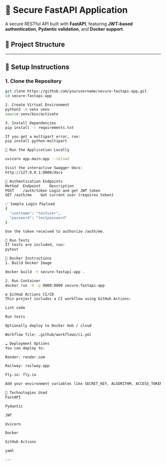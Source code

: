 # 🚀 Secure FastAPI Application

A secure RESTful API built with **FastAPI**, featuring **JWT-based authentication**, **Pydantic validation**, and **Docker support**.

## 📁 Project Structure


---

## 🔧 Setup Instructions

### 1. Clone the Repository
```bash
git clone https://github.com/yourusername/secure-fastapi-app.git
cd secure-fastapi-app

2. Create Virtual Environment
python3 -m venv venv
source venv/bin/activate

3. Install Dependencies
pip install -r requirements.txt

If you get a multipart error, run:
pip install python-multipart

🚀 Run the Application Locally

uvicorn app.main:app --reload

Visit the interactive Swagger docs:
http://127.0.0.1:8000/docs

🔐 Authentication Endpoints
Method	Endpoint	Description
POST	/auth/token	Login and get JWT token
GET	/auth/me	Get current user (requires token)

✅ Sample Login Payload
{
  "username": "testuser",
  "password": "testpassword"
}

Use the token received to authorize /auth/me.

🧪 Run Tests
If tests are included, run:
pytest

🐳 Docker Instructions
1. Build Docker Image

docker build -t secure-fastapi-app .

2. Run Container
docker run -d -p 8000:8000 secure-fastapi-app

⚙️ GitHub Actions CI/CD
This project includes a CI workflow using GitHub Actions:

Lint code

Run tests

Optionally deploy to Docker Hub / cloud

Workflow file: .github/workflows/ci.yml

☁️ Deployment Options
You can deploy to:

Render: render.com

Railway: railway.app

Fly.io: fly.io

Add your environment variables like SECRET_KEY, ALGORITHM, ACCESS_TOKEN_EXPIRE_MINUTES, etc.

🧠 Technologies Used
FastAPI

Pydantic

JWT

Uvicorn

Docker

GitHub Actions

yaml

---

